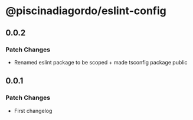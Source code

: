 # @piscinadiagordo/eslint-config

## 0.0.2

### Patch Changes

- Renamed eslint package to be scoped + made tsconfig package public

## 0.0.1

### Patch Changes

- First changelog
